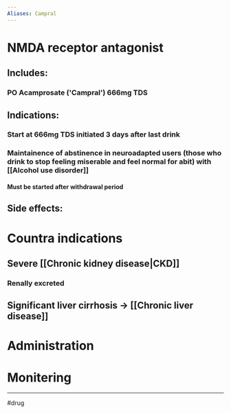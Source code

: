 ```yaml
---
Aliases: Campral
---
```

# NMDA receptor antagonist
## Includes:
### PO Acamprosate ('Campral') 666mg TDS
## Indications:
### Start at 666mg TDS initiated 3 days after last drink
### Maintainence of abstinence in neuroadapted users (those who drink to stop feeling miserable and feel normal for abit) with [[Alcohol use disorder]]
#### Must be started **after withdrawal period**
## Side effects:
# Countra indications
## Severe [[Chronic kidney disease|CKD]]
### Renally excreted 
## Significant liver cirrhosis -> [[Chronic liver disease]]
# Administration 
# Monitering 

---
#drug 